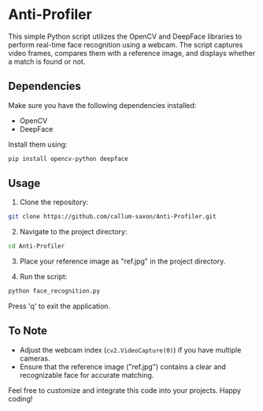 # Anti-Profiler

This simple Python script utilizes the OpenCV and DeepFace libraries to perform real-time face recognition using a webcam. The script captures video frames, compares them with a reference image, and displays whether a match is found or not.

## Dependencies

Make sure you have the following dependencies installed:

- OpenCV
- DeepFace

Install them using:

```bash
pip install opencv-python deepface
```

## Usage

1. Clone the repository:

```bash
git clone https://github.com/callum-saxon/Anti-Profiler.git
```

2. Navigate to the project directory:

```bash
cd Anti-Profiler
```

3. Place your reference image as "ref.jpg" in the project directory.

4. Run the script:

```bash
python face_recognition.py
```

Press 'q' to exit the application.

## To Note

- Adjust the webcam index (`cv2.VideoCapture(0)`) if you have multiple cameras.
- Ensure that the reference image ("ref.jpg") contains a clear and recognizable face for accurate matching.

Feel free to customize and integrate this code into your projects. Happy coding!
